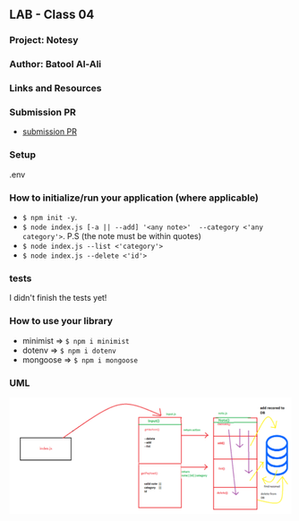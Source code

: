 ## LAB - Class 04

### Project: Notesy

### Author: Batool Al-Ali

### Links and Resources

### Submission PR

- [submission PR](https://github.com/batool-alali-401-advanced-javascript/notes/pull/9)

### Setup
.env
### How to initialize/run your application (where applicable)
 - `$ npm init -y`.
 - `$ node index.js [-a || --add] '<any note>'  --category <'any category'>`.  P.S (the note must be within quotes)
 - `$ node index.js --list <'category'>`
 - `$ node index.js --delete <'id'>`

### tests
I didn't finish the tests yet!

### How to use your library 
- minimist => `$ npm i minimist`
- dotenv =>   `$ npm i dotenv`
- mongoose =>  `$ npm i mongoose`

### UML
![UML Diagram](mongo.png)
